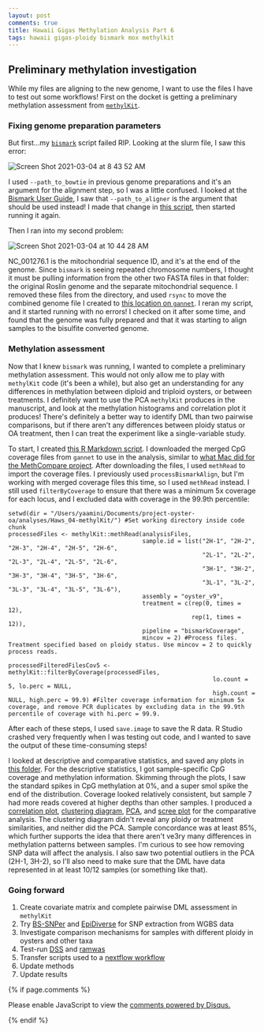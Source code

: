 ```yaml
---
layout: post
comments: true
title: Hawaii Gigas Methylation Analysis Part 6
tags: hawaii gigas-ploidy bismark mox methylkit
---
```


## Preliminary methylation investigation

While my files are aligning to the new genome, I want to use the files I have to test out some workflows! First on the docket is getting a preliminary methylation assessment from [`methylKit`](https://bioconductor.org/packages/release/bioc/vignettes/methylKit/inst/doc/methylKit.html).

### Fixing genome preparation parameters

But first...my [`bismark`](https://github.com/FelixKrueger/Bismark) script failed RIP. Looking at the slurm file, I saw this error:

![Screen Shot 2021-03-04 at 8 43 52 AM](https://user-images.githubusercontent.com/22335838/110013468-828c2400-7cd6-11eb-9554-b9402ab98e49.png)

I used `--path_to_bowtie` in previous genome preparations and it's an argument for the alignment step, so I was a little confused. I looked at the [Bismark User Guide](https://rawgit.com/FelixKrueger/Bismark/master/Docs/Bismark_User_Guide.html#i-bismark-genome-preparation), I saw that `--path_to_aligner` is the argument that should be used instead! I made that change in [this script](https://github.com/RobertsLab/project-oyster-oa/blob/master/code/Haws/03-bismark-roslin.sh), then started running it again.

Then I ran into my second problem:

![Screen Shot 2021-03-04 at 10 44 28 AM](https://user-images.githubusercontent.com/22335838/110013545-9b94d500-7cd6-11eb-8d05-c9bf2949f48e.png)

NC_001276.1 is the mitochondrial sequence ID, and it's at the end of the genome. Since `bismark` is seeing repeated chromosome numbers, I thought it must be pulling information from the other two FASTA files in that folder: the original Roslin genome and the separate mitochondrial sequence. I removed these files from the directory, and used `rsync` to move the combined genome file I created to [this location on `gannet`](https://gannet.fish.washington.edu/spartina/project-oyster-oa/Haws/data/cgigas_uk_roslin_v1_genomic-mito.fa). I reran my script, and it started running with no errors! I checked on it after some time, and found that the genome was fully prepared and that it was starting to align samples to the bisulfite converted genome.

### Methylation assessment

Now that I knew `bismark` was running, I wanted to complete a preliminary methylation assessment. This would not only allow me to play with `methylKit` code (it's been a while), but also get an understanding for any differences in methylation between diploid and triploid oysters, or between treatments. I definitely want to use the PCA `methylKit` produces in the manuscript, and look at the methylation histograms and correlation plot it produces! There's definitely a better way to identify DML than two pairwise comparisons, but if there aren't any differences between ploidy status or OA treatment, then I can treat the experiment like a single-variable study.

To start, I created [this R Markdown script](https://github.com/RobertsLab/project-oyster-oa/tree/master/code/Haws/04-methylKit.Rmd). I downloaded the merged CpG coverage files from `gannet` to use in the analysis, similar to [what Mac did for the MethCompare project](https://github.com/hputnam/Meth_Compare/blob/master/code/MethCompare_methylKit_analysis.R). After downloading the files, I used `methRead` to import the coverage files. I previously used `processBismarkAlign`, but I'm working with merged coverage files this time, so I used `methRead` instead. I still used `filterByCoverage` to ensure that there was a minimum 5x coverage for each locus, and I excluded data with coverage in the 99.9th percentile:

```{r}
setwd(dir = "/Users/yaamini/Documents/project-oyster-oa/analyses/Haws_04-methylKit/") #Set working directory inside code chunk
processedFiles <- methylKit::methRead(analysisFiles,
                                      sample.id = list("2H-1", "2H-2", "2H-3", "2H-4", "2H-5", "2H-6",
                                                       "2L-1", "2L-2", "2L-3", "2L-4", "2L-5", "2L-6",
                                                       "3H-1", "3H-2", "3H-3", "3H-4", "3H-5", "3H-6",
                                                       "3L-1", "3L-2", "3L-3", "3L-4", "3L-5", "3L-6"),
                                      assembly = "oyster_v9",
                                      treatment = c(rep(0, times = 12),
                                                    rep(1, times = 12)),
                                      pipeline = "bismarkCoverage",
                                      mincov = 2) #Process files. Treatment specified based on ploidy status. Use mincov = 2 to quickly process reads.
```

```{r}
processedFilteredFilesCov5 <- methylKit::filterByCoverage(processedFiles,
                                                          lo.count = 5, lo.perc = NULL,
                                                          high.count = NULL, high.perc = 99.9) #Filter coverage information for minimum 5x coverage, and remove PCR duplicates by excluding data in the 99.9th percentile of coverage with hi.perc = 99.9.
```

After each of these steps, I used `save.image` to save the R data. R Studio crashed very frequently when I was testing out code, and I wanted to save the output of these time-consuming steps!

I looked at descriptive and comparative statistics, and saved any plots in [this folder](https://github.com/RobertsLab/project-oyster-oa/tree/master/analyses/Haws_04-methylKit/general-stats). For the descriptive statistics, I got sample-specific CpG coverage and methylation information. Skimming through the plots, I saw the standard spikes in CpG methylation at 0%, and a super smol spike the end of the distribution. Coverage looked relatively consistent, but sample 7 had more reads covered at higher depths than other samples. I produced a [correlation plot](https://github.com/RobertsLab/project-oyster-oa/blob/master/analyses/Haws_04-methylKit/general-stats/Full-Sample-Pearson-Correlation-Plot-FilteredCov5Destrand.jpeg), [clustering diagram](https://github.com/RobertsLab/project-oyster-oa/blob/master/analyses/Haws_04-methylKit/general-stats/Full-Sample-CpG-Methylation-Clustering-FilteredCov5Destrand.jpeg), [PCA](https://github.com/RobertsLab/project-oyster-oa/blob/master/analyses/Haws_04-methylKit/general-stats/Full-Sample-Methylation-PCA-FilteredCov5Destrand.jpeg), and [scree plot](https://github.com/RobertsLab/project-oyster-oa/blob/master/analyses/Haws_04-methylKit/general-stats/Full-Sample-Methylation-Screeplot-FilteredCov5Destrand.jpeg) for the comparative analysis. The clustering diagram didn't reveal any ploidy or treatment similarities, and neither did the PCA. Sample concordance was at least 85%, which further supports the idea that there aren't ve3ry many differences in methylation patterns between samples. I'm curious to see how removing SNP data will affect the analysis. I also saw two potential outliers in the PCA (2H-1, 3H-2), so I'll also need to make sure that the DML have data represented in at least 10/12 samples (or something like that).

### Going forward

1. Create covariate matrix and complete pairwise DML assessment in `methylKit`
1. Try [BS-SNPer](https://github.com/hellbelly/BS-Snper) and [EpiDiverse](https://github.com/EpiDiverse/snp) for SNP extraction from WGBS data
5. Investigate comparison mechanisms for samples with different ploidy in oysters and other taxa
4. Test-run [DSS](http://bioconductor.org/packages/release/bioc/vignettes/DSS/inst/doc/DSS.html#34_DMLDMR_detection_from_general_experimental_design) and [ramwas](https://bioconductor.org/packages/release/bioc/html/ramwas.html)
5. Transfer scripts used to a [nextflow workflow](https://github.com/nextflow-io/nextflow)
6. Update methods
7. Update results

{% if page.comments %}

<div id="disqus_thread"></div>
<script>

/**
*  RECOMMENDED CONFIGURATION VARIABLES: EDIT AND UNCOMMENT THE SECTION BELOW TO INSERT DYNAMIC VALUES FROM YOUR PLATFORM OR CMS.
*  LEARN WHY DEFINING THESE VARIABLES IS IMPORTANT: https://disqus.com/admin/universalcode/#configuration-variables*/
/*
var disqus_config = function () {
this.page.url = PAGE_URL;  // Replace PAGE_URL with your page's canonical URL variable
this.page.identifier = PAGE_IDENTIFIER; // Replace PAGE_IDENTIFIER with your page's unique identifier variable
};
*/
(function() { // DON'T EDIT BELOW THIS LINE
var d = document, s = d.createElement('script');
s.src = 'https://the-responsible-grad-student.disqus.com/embed.js';
s.setAttribute('data-timestamp', +new Date());
(d.head || d.body).appendChild(s);
})();
</script>
<noscript>Please enable JavaScript to view the <a href="https://disqus.com/?ref_noscript">comments powered by Disqus.</a></noscript>

{% endif %}

<script id="dsq-count-scr" src="//the-responsible-grad-student.disqus.com/count.js" async></script>

